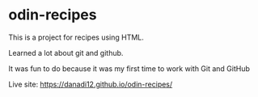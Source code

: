 # odin-recipes

This is a project for recipes using HTML.

Learned a lot about git and github.

It was fun to do because it was my first time to work with Git and GitHub

Live site: https://danadi12.github.io/odin-recipes/
